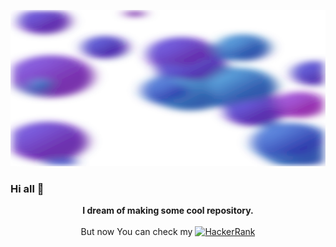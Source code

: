 <p align="center" width="100%">
<picture>
  <img src="img/banner.svg" width="100%" height="250px" title="Alex Xorm">
</picture>
</p>

### Hi all 👋
<p align="center">
<b>I dream of making some cool repository.</b><br><br>
But now
You can check my <a href="https://www.hackerrank.com/alex_xorm"><img src="hackerranklogo.png" alt="HackerRank"></a>
</p>
<!--
**xormal/xormal** is a ✨ _special_ ✨ repository because its `README.md` (this file) appears on your GitHub profile.

Here are some ideas to get you started:

- 🔭 I’m currently working on ...
- 🌱 I’m currently learning ...
- 👯 I’m looking to collaborate on ...
- 🤔 I’m looking for help with ...
- 💬 Ask me about ...
- 📫 How to reach me: ...
- 😄 Pronouns: ...
- ⚡ Fun fact: ...
-->
